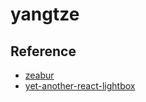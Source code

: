 # yangtze

## Reference

- [zeabur](https://zeabur.com/docs/zh-CN/guides/nodejs)
- [yet-another-react-lightbox](https://yet-another-react-lightbox.com/)
